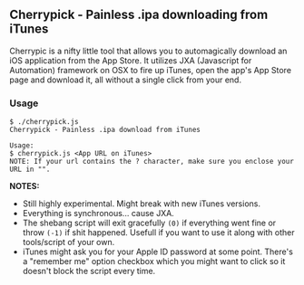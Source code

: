 ## Cherrypick - Painless .ipa downloading from iTunes
Cherrypic is a nifty little tool that allows you to automagically download an iOS application from the App Store. It utilizes JXA (Javascript for Automation) framework on OSX to fire up iTunes, open the app's App Store page and download it, all without a single click from your end.

### Usage
```
$ ./cherrypick.js
Cherrypick - Painless .ipa download from iTunes

Usage:
$ cherrypick.js <App URL on iTunes>
NOTE: If your url contains the ? character, make sure you enclose your URL in "".
```
**NOTES:**
- Still highly experimental. Might break with new iTunes versions.
- Everything is synchronous... cause JXA.
- The shebang script will exit gracefully `(0)` if everything went fine or throw `(-1)` if shit happened. Usefull if you want to use it along with other tools/script of your own.
- iTunes might ask you for your Apple ID password at some point. There's a "remember me" option checkbox which you might want to click so it doesn't block the script every time.
